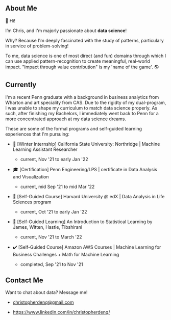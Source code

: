 ## About Me

👋 Hi! 

I’m Chris, and I'm majorly passionate about **data science**!

Why? Because I'm deeply fascinated with the study of patterns, particulary in service of problem-solving!

To me, data science is one of most direct (and fun) domains through which I can use applied pattern-recognition to create meaningful, real-world impact. "Impact through value contribution" is my 'name of the game'. 🌎

## Currently

I'm a recent Penn graduate with a background in business analytics from Wharton and art speciality from CAS. Due to the rigidty of my dual-program, I was unable to shape my curriculum to match data science properly. As such, after finishing my Bachelors, I immediately went back to Penn for a more concentrated approach at my data science dreams.

These are some of the formal programs and self-guided learning experiences that I'm pursuing:

- 🧪 [Winter Internship] California State University: Northridge | Machine Learning Assistant Researcher    
    - current, Nov '21 to early Jan '22

- 🎓 [Certification] Penn Engineering/LPS | certificate in Data Analysis and Visualization
     - current, mid Sep '21 to mid Mar '22

- 🌱 [Self-Guided Course] Harvard University @ edX | Data Analysis in Life Sciences program
     - current, Oct '21 to early Jan '22

- 📘 [Self-Guided Learning] An Introduction to Statistical Learning by James, Witten, Hastie, Tibshirani
     - current, Nov '21 to March '22

- ✔️ [Self-Guided Course] Amazon AWS Courses | Machine Learning for Business Challenges + Math for Machine Learning
     - completed, Sep '21 to Nov '21

## Contact Me

Want to chat about data? Message me!
    
   - christopherdenq@gmail.com
   
   - https://www.linkedin.com/in/christopherdenq/
